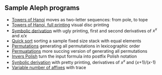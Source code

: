 ## Sample Aleph programs

* [Towers of Hanoi](ex1.ale) moves as two-letter sequences: from pole, to tope
* [Towers of Hanoi, full printing](ex2.ale) visual disc printing
* [Symbolic derivation](ex3.ale) with ugly printing, first and second derivatives of <i>x<sup>x</sup></i> and <i>x/x</i>
* [Quick sort](ex4.ale) sorting a sample fixed size stack with equal elements
* [Permutations](ex5.ale) generating all permutations in lexicographic order
* [Permuatations](ex6.ale) more succing version of generating all permutations
* [Invers Polish](ex7.ale) turn the input formula into postfix Polish notation
* [Synbolic derivation](ex8.ale) with pretty printing, derivatives of <i>x<sup>x</sup></i> and (<i>x</i>+1)/(<i>x</i>-1)
* [Variable number of affixes](ex9.ale) with trace

